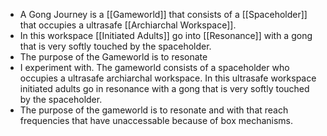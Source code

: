 - A Gong Journey is a [[Gameworld]] that consists of a [[Spaceholder]] that occupies a ultrasafe [[Archiarchal Workspace]].
- In this workspace [[Initiated Adults]] go into [[Resonance]] with a gong that is very softly touched by the spaceholder.
- The purpose of the Gameworld is to resonate
- I experiment with. The gameworld consists of a spaceholder who occupies a ultrasafe archiarchal workspace.
  In this ultrasafe workspace initiated adults go in resonance with a gong that is very softly touched by the spaceholder.
- The purpose of the gameworld is to resonate and with that reach frequencies that have unaccessable because of box mechanisms.